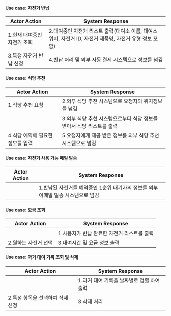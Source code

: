 #### Use case: 자전거 반납

|Actor Action | System Response |
|---|---|
|1.현재 대여중인 자전거 조회|2.대여중인 자전거 리스트 출력(대여소 이름, 대여소 위치, 자전거 ID, 자전거 제품명, 자전거 유형 정보 포함)|
|3.특정 자전거 반납 신청|4.반납 처리 및 외부 자동 결제 시스템으로 정보를 넘김|

#### Use case: 식당 추천

|Actor Action | System Response |
|---|---|
|1.식당 추천 요청|2.외부 식당 추천 시스템으로 요청자의 위치정보를 넘김|
||3.외부 식당 추천 시스템으로부터 식당 정보를 받아서 식당 리스트를 출력|
|4.식당 예약에 필요한 정보를 입력|5.요청자에게 제공 받은 정보를 외부 식당 추천 시스템으로 넘김|

#### Use case: 자전거 사용 가능 메일 발송

|Actor Action | System Response |
|---|---|
||1.반납된 자전거를 예약중인 1순위 대기자의 정보를 외부 이메일 발송 시스템으로 넘김|

#### Use case: 요금 조회

|Actor Action | System Response |
|---|---|
||1.사용자가 반납 완료한 자전거 리스트를 출력|
|2.원하는 자전거 선택|3.대여시간 및 요금 정보 출력|

#### Use case: 과거 대여 기록 조회 및 삭제

|Actor Action | System Response |
|---|---|
||1.과거 대여 기록을 날짜별로 정렬 하여 출력|
|2.특정 항목을 선택하여 삭제 신청|3.삭제 처리|

